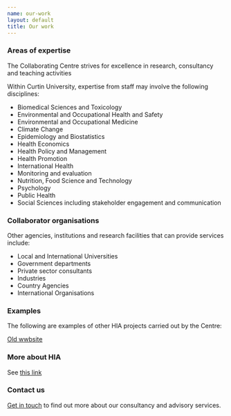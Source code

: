 ```yaml
---
name: our-work
layout: default
title: Our work
---
```


### Areas of expertise

The Collaborating Centre strives for excellence in research, consultancy and teaching activities

Within Curtin University, expertise from staff may involve the following disciplines:

- Biomedical Sciences and Toxicology
- Environmental and Occupational Health and Safety
- Environmental and Occupational Medicine
- Climate Change
- Epidemiology and Biostatistics
- Health Economics
- Health Policy and Management
- Health Promotion
- International Health
- Monitoring and evaluation
- Nutrition, Food Science and Technology
- Psychology
- Public Health
- Social Sciences including stakeholder engagement and communication

### Collaborator organisations

Other agencies, institutions and research facilities that can provide services include:

- Local and International Universities
- Government departments
- Private sector consultants
- Industries
- Country Agencies
- International Organisations

### Examples

The following are examples of other HIA projects carried out by the Centre:

[Old wwbsite](http://ehia.curtin.edu.au/our-work/areas-expertise/)

### More about HIA

See [this link](http://ehia.curtin.edu.au/about/about-ehia-hia/)

### Contact us

[Get in touch](contacts.html) to find out more about our consultancy and advisory services.
